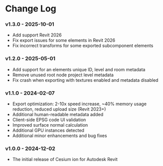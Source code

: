 # Change Log

### v1.3.0 - 2025-10-01

* Add support Revit 2026
* Fix export issues for some elements in Revit 2026
* Fix incorrect transforms for some exported subcomponent elements

### v1.2.0 - 2025-05-01

* Add support for an elements unique ID, level and room metadata
* Remove unused root node project level metadata
* Fix crash when exporting with textures enabled and metadata disabled

### v1.1.0 - 2024-02-07

* Export optimization: 2-10x speed increase, ~40% memory usage reduction, reduced upload size (Revit 2023+)
* Additional human-readable metadata added
* Client-side EPSG code UI validation
* Improved surface normal calculation
* Additional GPU instances detected
* Additional minor enhancements and bug fixes

### v1.0.0 - 2024-12-02

* The initial release of Cesium ion for Autodesk Revit
